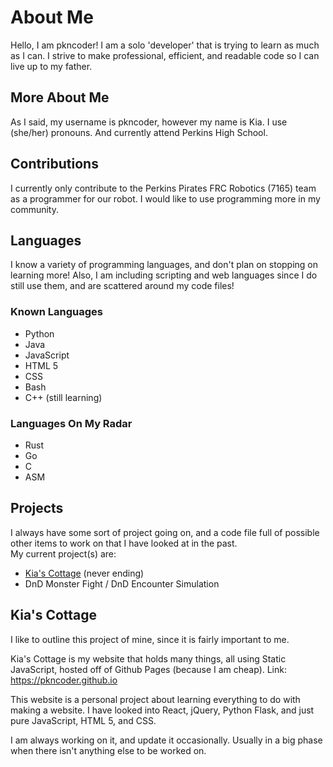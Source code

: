 # About Me

Hello, I am pkncoder! I am a solo 'developer' that is trying to learn as much as I can. I strive to make professional, efficient, and readable code so I can live up to my father.

## More About Me
As I said, my username is pkncoder, however my name is Kia. I use (she/her) pronouns. And currently attend Perkins High School.

## Contributions
I currently only contribute to the Perkins Pirates FRC Robotics (7165) team as a programmer for our robot. I would like to use programming more in my community.

## Languages
I know a variety of programming languages, and don't plan on stopping on learning more! Also, I am including scripting and web languages since I do still use them, and are scattered around my code files!

### Known Languages
- Python
- Java
- JavaScript
- HTML 5
- CSS
- Bash
- C++ (still learning)

### Languages On My Radar
- Rust
- Go
- C
- ASM 

## Projects
I always have some sort of project going on, and a code file full of possible other items to work on that I have looked at in the past.
<br>
My current project(s) are:
- <a href="https://pkncoder.github.io">Kia's Cottage</a> (never ending)
- DnD Monster Fight / DnD Encounter Simulation

## Kia's Cottage
I like to outline this project of mine, since it is fairly important to me.

Kia's Cottage is my website that holds many things, all using Static JavaScript, hosted off of Github Pages (because I am cheap). Link: <a href="https://pkncoder.github.io">https://pkncoder.github.io</a>

This website is a personal project about learning everything to do with making a website. I have looked into React, jQuery, Python Flask, and just pure JavaScript, HTML 5, and CSS.

I am always working on it, and update it occasionally. Usually in a big phase when there isn't anything else to be worked on.
